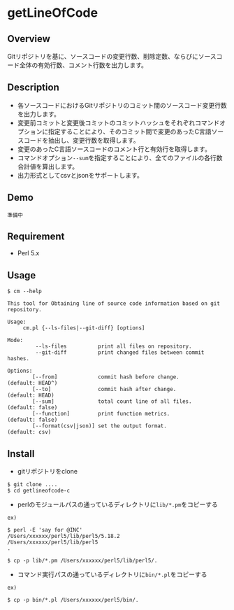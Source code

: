 # getLineOfCode

## Overview

Gitリポジトリを基に、ソースコードの変更行数、削除定数、ならびにソースコード全体の有効行数、コメント行数を出力します。

## Description

* 各ソースコードにおけるGitリポジトリのコミット間のソースコード変更行数を出力します。
* 変更前コミットと変更後コミットのコミットハッシュをそれぞれコマンドオプションに指定することにより、そのコミット間で変更のあったC言語ソースコードを抽出し、変更行数を取得します。
* 変更のあったC言語ソースコードのコメント行と有効行を取得します。
* コマンドオプション`--sum`を指定することにより、全てのファイルの各行数合計値を算出します。
* 出力形式としてcsvとjsonをサポートします。

## Demo

```
準備中
```

## Requirement

* Perl 5.x

## Usage

```
$ cm --help

This tool for Obtaining line of source code information based on git repository.

Usage:
     cm.pl {--ls-files|--git-diff} [options]

Mode:
         --ls-files          print all files on repository.
         --git-diff          print changed files between commit hashes.

Options:
        [--from]             commit hash before change.                 (default: HEAD^)
        [--to]               commit hash after change.                  (default: HEAD)
        [--sum]              total count line of all files.             (default: false)
        [--function]         print function metrics.                    (default: false)
        [--format(csv|json)] set the output format.                     (default: csv)

```

## Install

* gitリポジトリをclone

```
$ git clone ....
$ cd getlineofcode-c
```

* perlのモジュールパスの通っているディレクトリに`lib/*.pm`をコピーする

```
ex)

$ perl -E 'say for @INC'
/Users/xxxxxx/perl5/lib/perl5/5.18.2
/Users/xxxxxx/perl5/lib/perl5
.

$ cp -p lib/*.pm /Users/xxxxxx/perl5/lib/perl5/.
```

* コマンド実行パスの通っているディレクトリに`bin/*.pl`をコピーする

```
ex)

$ cp -p bin/*.pl /Users/xxxxxx/perl5/bin/.
```

